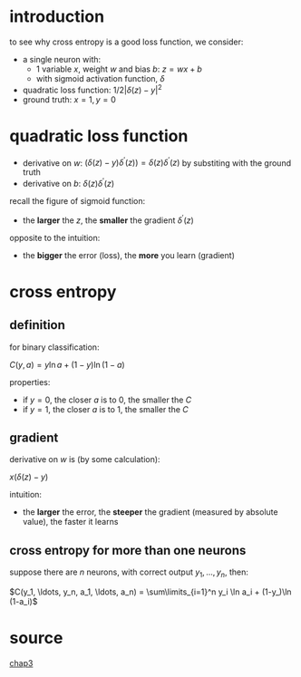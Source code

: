 # introduction

to see why cross entropy is a good loss function, we consider:

- a single neuron with:
  - 1 variable $`x`$, weight $`w`$ and bias $`b`$: $`z=wx+b`$
  - with sigmoid activation function, $`\delta`$
- quadratic loss function: $`1/2 |\delta(z) - y|^2`$
- ground truth: $`x=1, y=0`$

# quadratic loss function

- derivative on $`w`$: $`(\delta(z)-y)\delta^{'}(z))=\delta(z) \delta^{'}(z)`$ by substiting with the ground truth
- derivative on $`b`$: $`\delta(z) \delta^{'}(z)`$

recall the figure of sigmoid function:

- the **larger** the $`z`$, the **smaller** the gradient $`\delta^{'}(z)`$

opposite to the intuition:

- the **bigger** the error (loss), the **more** you learn (gradient)

# cross entropy

## definition

for binary classification: 

$`C(y, a) =y \ln a + (1-y)\ln (1-a)`$

properties:

- if $`y=0`$, the closer $`a`$ is to 0, the smaller the $`C`$
- if $`y=1`$, the closer $`a`$ is to 1, the smaller the $`C`$


## gradient

derivative on $`w`$ is (by some calculation):

$`x (\delta(z)-y)`$

intuition:

- the **larger** the error, the **steeper** the gradient (measured by absolute value), the faster it learns

## cross entropy for more than one neurons

suppose there are $`n`$ neurons, with correct output $`y_1, ..., y_n`$, then:

$`C(y_1, \ldots, y_n, a_1, \ldots, a_n) = \sum\limits_{i=1}^n y_i \ln a_i + (1-y_)\ln (1-a_i)`$

# source

[chap3](http://neuralnetworksanddeeplearning.com/chap3.html)

